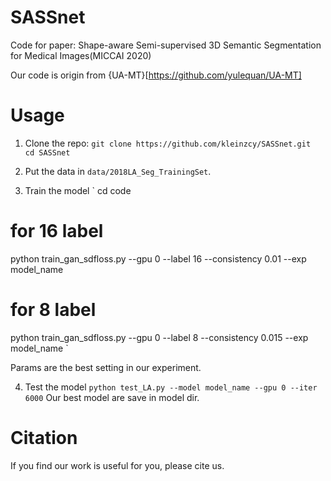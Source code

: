 # SASSnet
Code for paper: Shape-aware Semi-supervised 3D Semantic Segmentation for Medical Images(MICCAI 2020)

Our code is origin from {UA-MT}[https://github.com/yulequan/UA-MT]

# Usage

1. Clone the repo:
`
git clone https://github.com/kleinzcy/SASSnet.git 
cd SASSnet
`
2. Put the data in `data/2018LA_Seg_TrainingSet`.

3. Train the model
`
cd code
# for 16 label
python train_gan_sdfloss.py --gpu 0 --label 16 --consistency 0.01 --exp model_name
# for 8 label
python train_gan_sdfloss.py --gpu 0 --label 8 --consistency 0.015 --exp model_name
`

Params are the best setting in our experiment.

4. Test the model
`
python test_LA.py --model model_name --gpu 0 --iter 6000
`
Our best model are save in model dir.

# Citation

If you find our work is useful for you, please cite us.
